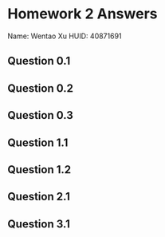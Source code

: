 Homework 2 Answers
=======
Name: Wentao Xu
HUID: 40871691

Question 0.1
-----------

Question 0.2
-----------

Question 0.3
-----------

Question 1.1
-----------

Question 1.2
-----------

Question 2.1
-----------

Question 3.1
-----------


